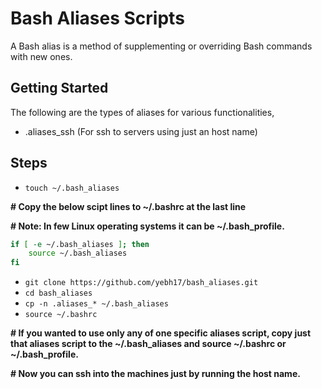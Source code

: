 # Bash Aliases Scripts

A Bash alias is a method of supplementing or overriding Bash commands with new ones.

## Getting Started

The following are the types of aliases for various functionalities,

-	.aliases_ssh (For ssh to servers using just an host name)

## Steps

-   `touch ~/.bash_aliases`

**# Copy the below scipt lines to ~/.bashrc at the last line**

**# Note: In few Linux operating systems it can be ~/.bash_profile.**

```bash
if [ -e ~/.bash_aliases ]; then
    source ~/.bash_aliases
fi
```

-	`git clone https://github.com/yebh17/bash_aliases.git`
-   `cd bash_aliases`
-	`cp -n .aliases_* ~/.bash_aliases`
-	`source ~/.bashrc`

**# If you wanted to use only any of one specific aliases script, copy just that aliases script to the ~/.bash_aliases and source ~/.bashrc or ~/.bash_profile.**

**# Now you can ssh into the machines just by running the host name.**